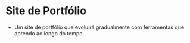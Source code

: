 # Site de Portfólio
- Um site de portfólio que evoluirá gradualmente com ferramentas que aprendo ao longo do tempo.
